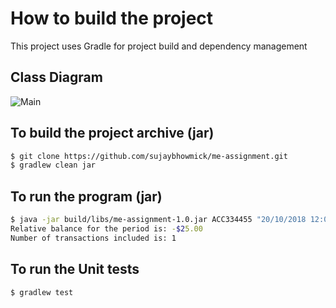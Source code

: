 # How to build the project

This project uses Gradle for project build and dependency management

## Class Diagram

![Main](/Users/sujaybhowmick/Downloads/Main.png)

## To build the project archive (jar)

```bash
$ git clone https://github.com/sujaybhowmick/me-assignment.git
$ gradlew clean jar
```

## To run the program (jar)

```bash
$ java -jar build/libs/me-assignment-1.0.jar ACC334455 "20/10/2018 12:00:00" "20/10/2018 19:00:00" < data.csv
Relative balance for the period is: -$25.00
Number of transactions included is: 1
```

## To run the Unit tests

```bash
$ gradlew test
```

